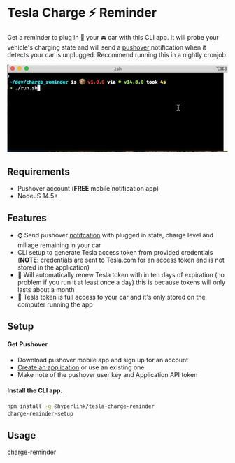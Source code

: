 # Tesla Charge ⚡️ Reminder

Get a reminder to plug in 🔌 your 🚘 car with this CLI app. It will probe your vehicle's charging state and will send a [pushover](https://pushover.net/) notification when it detects your car is unplugged. Recommend running this in a nightly cronjob.

![CLI](imgs/charge_reminder.gif)

## Requirements

* Pushover account (**FREE** mobile notification app)
* NodeJS 14.5+


## Features

* ⌚️ Send pushover [notifcation](imgs/apple_watch.png) with plugged in state, charge level and miliage remaining in your car
* CLI setup to generate Tesla access token from provided credentials (**NOTE**: credentials are sent to Tesla.com for an access token and is not stored in the application)
* 📅 Will automatically renew Tesla token with in ten days of expiration (no problem if you run it at least once a day) this is because tokens will only lasts about a month
* 🔐 Tesla token is full access to your car and it's only stored on the computer running the app


## Setup

#### Get Pushover

* Download pushover mobile app and sign up for an account
* [Create an application](https://pushover.net/apps/build) or use an existing one
* Make note of the pushover user key and Application API token

#### Install the CLI app.

```bash
npm install -g @hyperlink/tesla-charge-reminder
charge-reminder-setup
```

## Usage

charge-reminder